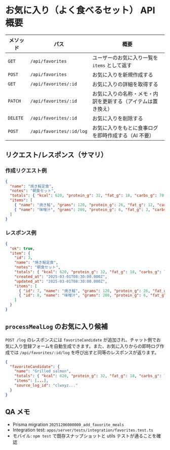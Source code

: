 # お気に入り（よく食べるセット） API 概要

| メソッド | パス | 概要 |
| --- | --- | --- |
| `GET` | `/api/favorites` | ユーザーのお気に入り一覧を `items` として返す |
| `POST` | `/api/favorites` | お気に入りを新規作成する |
| `GET` | `/api/favorites/:id` | お気に入りの詳細を取得する |
| `PATCH` | `/api/favorites/:id` | お気に入りの名称・メモ・内訳を更新する（アイテムは置き換え） |
| `DELETE` | `/api/favorites/:id` | お気に入りを削除する |
| `POST` | `/api/favorites/:id/log` | お気に入りをもとに食事ログを即時作成する（AI 不要） |

## リクエスト/レスポンス（サマリ）

### 作成リクエスト例

```json
{
  "name": "焼き鮭定食",
  "notes": "朝食セット",
  "totals": { "kcal": 620, "protein_g": 32, "fat_g": 18, "carbs_g": 70 },
  "items": [
    { "name": "焼き鮭", "grams": 120, "protein_g": 26, "fat_g": 12, "carbs_g": 0 },
    { "name": "味噌汁", "grams": 200, "protein_g": 6, "fat_g": 3, "carbs_g": 10 }
  ]
}
```

### レスポンス例

```json
{
  "ok": true,
  "item": {
    "id": 3,
    "name": "焼き鮭定食",
    "notes": "朝食セット",
    "totals": { "kcal": 620, "protein_g": 32, "fat_g": 18, "carbs_g": 70 },
    "created_at": "2025-03-01T08:30:00.000Z",
    "updated_at": "2025-03-01T08:30:00.000Z",
    "items": [
      { "id": 7, "name": "焼き鮭", "grams": 120, "protein_g": 26, "fat_g": 12, "carbs_g": 0, "order_index": 0 },
      { "id": 8, "name": "味噌汁", "grams": 200, "protein_g": 6, "fat_g": 3, "carbs_g": 10, "order_index": 1 }
    ]
  }
}
```

## `processMealLog` のお気に入り候補

`POST /log` のレスポンスには `favoriteCandidate` が追加され、チャット側でお気に入り登録フォームを自動生成できます。また、お気に入りからの即時ログ作成では `/api/favorites/:id/log` を呼び出すと同等のレスポンスが返ります。

```json
{
  "favoriteCandidate": {
    "name": "Grilled salmon",
    "totals": { "kcal": 620, "protein_g": 32, "fat_g": 18, "carbs_g": 70 },
    "items": [...],
    "source_log_id": "clwxyz..."
  }
}
```

## QA メモ

- Prisma migration `20251206000000_add_favorite_meals`
- Integration test: `apps/server/tests/integration/favorites.test.ts`
- モバイル: `npm test` で既存スナップショットと utils テストが通ることを確認
